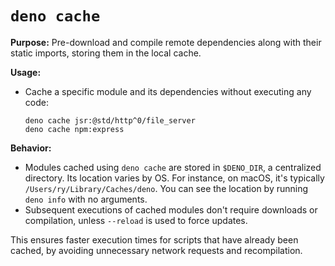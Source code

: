 # `deno cache`

**Purpose:** Pre-download and compile remote dependencies along with their
static imports, storing them in the local cache.

**Usage:**

- Cache a specific module and its dependencies without executing any code:
  ```
  deno cache jsr:@std/http^0/file_server
  deno cache npm:express
  ```

**Behavior:**

- Modules cached using `deno cache` are stored in `$DENO_DIR`, a centralized
  directory. Its location varies by OS. For instance, on macOS, it's typically
  `/Users/ry/Library/Caches/deno`. You can see the location by running
  `deno info` with no arguments.
- Subsequent executions of cached modules don't require downloads or
  compilation, unless `--reload` is used to force updates.

This ensures faster execution times for scripts that have already been cached,
by avoiding unnecessary network requests and recompilation.
